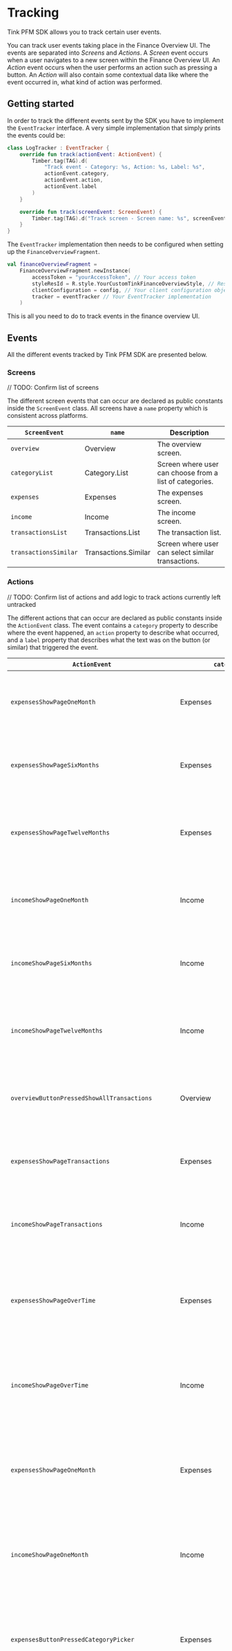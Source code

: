 # Tracking

Tink PFM SDK allows you to track certain user events.

You can track user events taking place in the Finance Overview UI. The events are separated into _Screens_ and _Actions_. A _Screen_ event occurs when a user navigates
to a new screen within the Finance Overview UI. An _Action_ event occurs when the user performs an action such as pressing a button. An _Action_ will also contain 
some contextual data like where the event occurred in, what kind of action was performed.

## Getting started
In order to track the different events sent by the SDK you have to implement the `EventTracker` interface. A very simple implementation that simply prints the events could be:

```kotlin 
class LogTracker : EventTracker {
    override fun track(actionEvent: ActionEvent) {
        Timber.tag(TAG).d(
            "Track event - Category: %s, Action: %s, Label: %s",
            actionEvent.category,
            actionEvent.action,
            actionEvent.label
        )
    }

    override fun track(screenEvent: ScreenEvent) {
        Timber.tag(TAG).d("Track screen - Screen name: %s", screenEvent.name)
    }
}
```

The `EventTracker` implementation then needs to be configured when setting up the `FinanceOverviewFragment`.

```kotlin
val financeOverviewFragment = 
    FinanceOverviewFragment.newInstance(
        accessToken = "yourAccessToken", // Your access token
        styleResId = R.style.YourCustomTinkFinanceOverviewStyle, // Resource ID of your style that extends TinkFinanceOverviewStyle
        clientConfiguration = config, // Your client configuration object
        tracker = eventTracker // Your EventTracker implementation
    )
```

This is all you need to do to track events in the finance overview UI. 


## Events 

All the different events tracked by Tink PFM SDK are presented below. 

### Screens 

// TODO: Confirm list of screens

The different screen events that can occur are declared as public constants inside the `ScreenEvent` class. All screens have a `name` property which is consistent across platforms. 

| `ScreenEvent` | `name` | Description |
| -----|------|-----|
| `overview` | Overview | The overview screen. |
| `categoryList` | Category.List | Screen where user can choose from a list of categories. |
| `expenses` | Expenses | The expenses screen. |
| `income` | Income | The income screen. |
| `transactionsList` | Transactions.List | The transaction list. |
| `transactionsSimilar` | Transactions.Similar | Screen where user can select similar transactions. |


### Actions

// TODO: Confirm list of actions and add logic to track actions currently left untracked

The different actions that can occur are declared as public constants inside the `ActionEvent` class. The event contains a `category` property to describe where the event happened, an `action` property to describe what occurred, and a `label` property that describes what the text was on the button (or similar) that triggered the event. 

| `ActionEvent` | `category` | `action` | `label` | Description
| -----|------|-----|----|---|
| `expensesShowPageOneMonth` | Expenses | Show page | One month | Occurs when the user presses the "One Month" tab in the Expenses screen. | 
| `expensesShowPageSixMonths` | Expenses | Show page | Six months | Occurs when the user presses the "Six months" tab in the Expenses screen. | 
| `expensesShowPageTwelveMonths` | Expenses | Show page | Twelve months | Occurs when the user presses the "Twelve months" tab in the Expenses screen. | 
| `incomeShowPageOneMonth` | Income | Show page | One month | Occurs when the user presses the "One Month" tab in the Income screen. | 
| `incomeShowPageSixMonths` | Income | Show page | Six months | Occurs when the user presses the "Six months" tab in the Income screen. | 
| `incomeShowPageTwelveMonths` | Income | Show page | Twelve months | Occurs when the user presses the "Twelve months" tab in the Income screen. | 
| `overviewButtonPressedShowAllTransactions` | Overview | Button pressed | Show all transacions | Occurs when the user press "All transactions" in the overview screen. | 
| `expensesShowPageTransactions` | Expenses | Show page | Transactions | Occurs when the user press "Show transactions" in the expenses screen. | 
| `incomeShowPageTransactions` | Income | Show page | Transactions | Occurs when the user press "Show transactions" in the income screen. | 
| `expensesShowPageOverTime` | Expenses | Show page | Over time | Occurs when the user selects the "Over time" tab to show expenses over time in the expenses screen. | 
| `incomeShowPageOverTime` | Income | Show page | Over time | Occurs when the user selects the "Over time" tab to show income over time in the income screen. | 
| `expensesShowPageOneMonth` | Expenses | Show page | Monthly | Occurs when the user selects the "Monthly" tab to show expenses for one month in the expenses screen. | 
| `incomeShowPageOneMonth` | Income | Show page | Monthly | Occurs when the user selects the "Monthly" tab to show income for one month in the income screen.  | 
| `expensesButtonPressedCategoryPicker` | Expenses | Button pressed | All categories | Occurs when the press the button to filter for specific categories in the expenses over time screen. | 
| `incomeButtonPressedCategoryPicker` | Income | Button pressed | All categories | Occurs when the press the button to filter for specific categories in the income over time screen. | 
| `transactionsSimilarButtonPressedChangeSelected` | Transactions.Similar | Button pressed | Change Selected | Occurs when the user pressed the button to categorize similar transactions that the user selected. | 
| `transactionsSimilarButtonPressedSkip` | Transactions.Similar | Button pressed | Skip | Occurs when the user pressed the button to skip categorizing similar transactions. | 
| `expensesButtonPressedCategoryPickerSelect` | Expenses.CategoryFilter | Button pressed | Select | Occurs when the user pressed the button to select which category to filter the expenses over time screen by. | 
| `incomeButtonPressedCategoryPickerSelect` | Income.CategoryFilter | Button pressed | Select | Occurs when the user pressed the button to select which category to filter the income over time screen by. | 
| `expensesButtonPressedCategoryPickerCancel` | Expenses.CategoryFilter | Button pressed | Close | Occurs when the user pressed the button to cancel selecting category to filter the expenses over time screen by. | 
| `incomeButtonPressedCategoryPickerCancel` | Income.CategoryFilter | Button pressed | Close | Occurs when the user pressed the button to cancel selecting category to filter the income over time screen by. | 
| `transactionChooseCategoryButtonPressedCancel` | Transaction.ChooseCategory | Button pressed | Cancel | Occurs when the user pressed the button to cancel selecting category for a transaction. | 